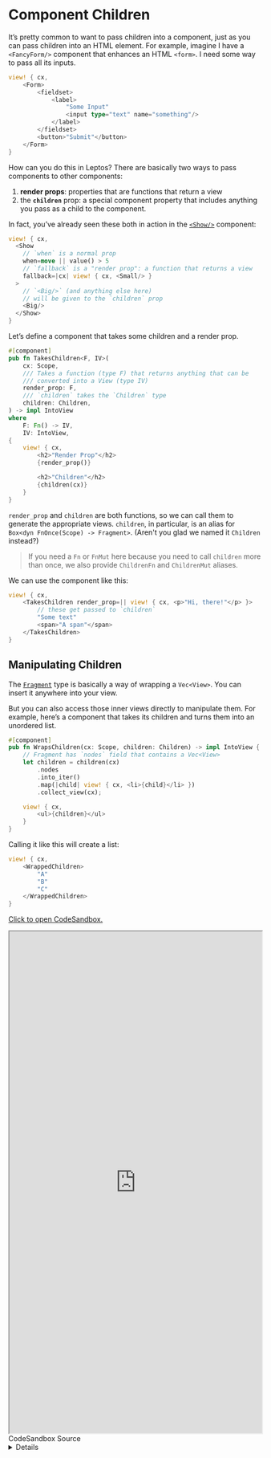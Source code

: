 # Component Children

It’s pretty common to want to pass children into a component, just as you can pass
children into an HTML element. For example, imagine I have a `<FancyForm/>` component
that enhances an HTML `<form>`. I need some way to pass all its inputs.

```rust
view! { cx,
    <Form>
        <fieldset>
            <label>
                "Some Input"
                <input type="text" name="something"/>
            </label>
        </fieldset>
        <button>"Submit"</button>
    </Form>
}
```

How can you do this in Leptos? There are basically two ways to pass components to
other components:

1. **render props**: properties that are functions that return a view
2. the **`children`** prop: a special component property that includes anything
   you pass as a child to the component.

In fact, you’ve already seen these both in action in the [`<Show/>`](/view/06_control_flow.html#show) component:

```rust
view! { cx,
  <Show
    // `when` is a normal prop
    when=move || value() > 5
    // `fallback` is a "render prop": a function that returns a view
    fallback=|cx| view! { cx, <Small/> }
  >
    // `<Big/>` (and anything else here)
    // will be given to the `children` prop
    <Big/>
  </Show>
}
```

Let’s define a component that takes some children and a render prop.

```rust
#[component]
pub fn TakesChildren<F, IV>(
    cx: Scope,
    /// Takes a function (type F) that returns anything that can be
    /// converted into a View (type IV)
    render_prop: F,
    /// `children` takes the `Children` type
    children: Children,
) -> impl IntoView
where
    F: Fn() -> IV,
    IV: IntoView,
{
    view! { cx,
        <h2>"Render Prop"</h2>
        {render_prop()}

        <h2>"Children"</h2>
        {children(cx)}
    }
}
```

`render_prop` and `children` are both functions, so we can call them to generate
the appropriate views. `children`, in particular, is an alias for
`Box<dyn FnOnce(Scope) -> Fragment>`. (Aren't you glad we named it `Children` instead?)

> If you need a `Fn` or `FnMut` here because you need to call `children` more than once,
> we also provide `ChildrenFn` and `ChildrenMut` aliases.

We can use the component like this:

```rust
view! { cx,
    <TakesChildren render_prop=|| view! { cx, <p>"Hi, there!"</p> }>
        // these get passed to `children`
        "Some text"
        <span>"A span"</span>
    </TakesChildren>
}
```

## Manipulating Children

The [`Fragment`](https://docs.rs/leptos/latest/leptos/struct.Fragment.html) type is
basically a way of wrapping a `Vec<View>`. You can insert it anywhere into your view.

But you can also access those inner views directly to manipulate them. For example, here’s
a component that takes its children and turns them into an unordered list.

```rust
#[component]
pub fn WrapsChildren(cx: Scope, children: Children) -> impl IntoView {
    // Fragment has `nodes` field that contains a Vec<View>
    let children = children(cx)
        .nodes
        .into_iter()
        .map(|child| view! { cx, <li>{child}</li> })
        .collect_view(cx);

    view! { cx,
        <ul>{children}</ul>
    }
}
```

Calling it like this will create a list:

```rust
view! { cx,
    <WrappedChildren>
        "A"
        "B"
        "C"
    </WrappedChildren>
}
```

[Click to open CodeSandbox.](https://codesandbox.io/p/sandbox/9-component-children-2wrdfd?file=%2Fsrc%2Fmain.rs&selection=%5B%7B%22endColumn%22%3A12%2C%22endLineNumber%22%3A19%2C%22startColumn%22%3A12%2C%22startLineNumber%22%3A19%7D%5D)

<iframe src="https://codesandbox.io/p/sandbox/9-component-children-2wrdfd?file=%2Fsrc%2Fmain.rs&selection=%5B%7B%22endColumn%22%3A12%2C%22endLineNumber%22%3A19%2C%22startColumn%22%3A12%2C%22startLineNumber%22%3A19%7D%5D" width="100%" height="1000px" style="max-height: 100vh"></iframe>

<preview>
<summary>CodeSandbox Source</summary>
<details>

```rust
use leptos::*;

// Often, you want to pass some kind of child view to another
// component. There are two basic patterns for doing this:
// - "render props": creating a component prop that takes a function
//   that creates a view
// - the `children` prop: a special property that contains content
//   passed as the children of a component in your view, not as a
//   property

#[component]
pub fn App(cx: Scope) -> impl IntoView {
    let (items, set_items) = create_signal(cx, vec![0, 1, 2]);
    let render_prop = move || {
        // items.with(...) reacts to the value without cloning
        // by applying a function. Here, we pass the `len` method
        // on a `Vec<_>` directly
        let len = move || items.with(Vec::len);
        view! { cx,
            <p>"Length: " {len}</p>
        }
    };

    view! { cx,
        // This component just displays the two kinds of children,
        // embedding them in some other markup
        <TakesChildren
            // for component props, you can shorthand
            // `render_prop=render_prop` => `render_prop`
            // (this doesn't work for HTML element attributes)
            render_prop
        >
            // these look just like the children of an HTML element
            <p>"Here's a child."</p>
            <p>"Here's another child."</p>
        </TakesChildren>
        <hr/>
        // This component actually iterates over and wraps the children
        <WrapsChildren>
            <p>"Here's a child."</p>
            <p>"Here's another child."</p>
        </WrapsChildren>
    }
}

/// Displays a `render_prop` and some children within markup.
#[component]
pub fn TakesChildren<F, IV>(
    cx: Scope,
    /// Takes a function (type F) that returns anything that can be
    /// converted into a View (type IV)
    render_prop: F,
    /// `children` takes the `Children` type
    /// this is an alias for `Box<dyn FnOnce(Scope) -> Fragment>`
    /// ... aren't you glad we named it `Children` instead?
    children: Children,
) -> impl IntoView
where
    F: Fn() -> IV,
    IV: IntoView,
{
    view! { cx,
        <h1><code>"<TakesChildren/>"</code></h1>
        <h2>"Render Prop"</h2>
        {render_prop()}
        <hr/>
        <h2>"Children"</h2>
        {children(cx)}
    }
}

/// Wraps each child in an `<li>` and embeds them in a `<ul>`.
#[component]
pub fn WrapsChildren(cx: Scope, children: Children) -> impl IntoView {
    // children(cx) returns a `Fragment`, which has a
    // `nodes` field that contains a Vec<View>
    // this means we can iterate over the children
    // to create something new!
    let children = children(cx)
        .nodes
        .into_iter()
        .map(|child| view! { cx, <li>{child}</li> })
        .collect::<Vec<_>>();

    view! { cx,
        <h1><code>"<WrapsChildren/>"</code></h1>
        // wrap our wrapped children in a UL
        <ul>{children}</ul>
    }
}

fn main() {
    leptos::mount_to_body(|cx| view! { cx, <App/> })
}

```
</details>
</preview>

